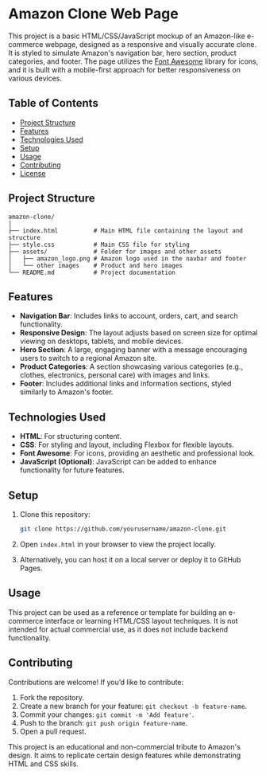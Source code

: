 # Amazon Clone Web Page

This project is a basic HTML/CSS/JavaScript mockup of an Amazon-like e-commerce webpage, designed as a responsive and visually accurate clone. It is styled to simulate Amazon's navigation bar, hero section, product categories, and footer. The page utilizes the [Font Awesome](https://fontawesome.com/) library for icons, and it is built with a mobile-first approach for better responsiveness on various devices.

## Table of Contents
- [Project Structure](#project-structure)
- [Features](#features)
- [Technologies Used](#technologies-used)
- [Setup](#setup)
- [Usage](#usage)
- [Contributing](#contributing)
- [License](#license)

## Project Structure
```
amazon-clone/
│
├── index.html          # Main HTML file containing the layout and structure
├── style.css           # Main CSS file for styling
├── assets/             # Folder for images and other assets
│   ├── amazon_logo.png # Amazon logo used in the navbar and footer
│   └── other images    # Product and hero images
└── README.md           # Project documentation
```

## Features
- **Navigation Bar**: Includes links to account, orders, cart, and search functionality.
- **Responsive Design**: The layout adjusts based on screen size for optimal viewing on desktops, tablets, and mobile devices.
- **Hero Section**: A large, engaging banner with a message encouraging users to switch to a regional Amazon site.
- **Product Categories**: A section showcasing various categories (e.g., clothes, electronics, personal care) with images and links.
- **Footer**: Includes additional links and information sections, styled similarly to Amazon's footer.

## Technologies Used
- **HTML**: For structuring content.
- **CSS**: For styling and layout, including Flexbox for flexible layouts.
- **Font Awesome**: For icons, providing an aesthetic and professional look.
- **JavaScript (Optional)**: JavaScript can be added to enhance functionality for future features.

## Setup
1. Clone this repository:
   ```bash
   git clone https://github.com/yourusername/amazon-clone.git
   ```
2. Open `index.html` in your browser to view the project locally.

3. Alternatively, you can host it on a local server or deploy it to GitHub Pages.

## Usage
This project can be used as a reference or template for building an e-commerce interface or learning HTML/CSS layout techniques. It is not intended for actual commercial use, as it does not include backend functionality.

## Contributing
Contributions are welcome! If you’d like to contribute:
1. Fork the repository.
2. Create a new branch for your feature: `git checkout -b feature-name`.
3. Commit your changes: `git commit -m 'Add feature'`.
4. Push to the branch: `git push origin feature-name`.
5. Open a pull request.


This project is an educational and non-commercial tribute to Amazon's design. It aims to replicate certain design features while demonstrating HTML and CSS skills.  
